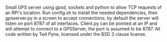 Small GPS server using gpsd, sockets and python to allow TCP requests of an RPi's location. Run config.sh to install the needed dependencies, then gpsserver.py in a screen to accept connections; by default the server will listen on port 8787 of all interfaces. Client.py can be pointed at an IP and will attempt to connect to a GPSServer, the port is assumed to be 8787. All code written by Ted Pyne, licensed under the BSD 3 clause license.
